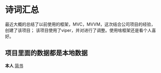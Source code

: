 # 诗词汇总
   最近大概的总结了以前使用的框架，MVC，MVVM，这次结合公司项目的经验，创建了该项目；
该项目使用了viper，并对进行了调整。使用啥框架还是看个人喜好。
## 项目里面的数据都是本地数据

**本人**
[简书](https://www.jianshu.com/u/ae25d076bebc)
